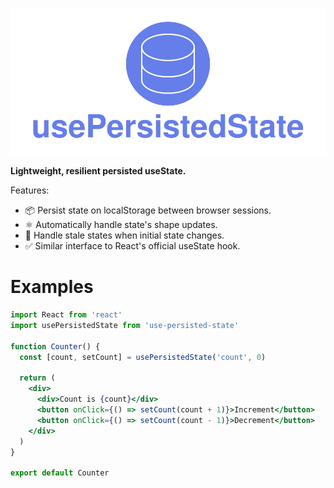 ![Optional Text](./usePersistedState.svg)

**Lightweight, resilient persisted useState.**

Features:

- 📦 Persist state on localStorage between browser sessions.
- ⚛️ Automatically handle state's shape updates.
- 🔄 Handle stale states when initial state changes.
- ✅ Similar interface to React's official useState hook.

# Examples

```jsx
import React from 'react'
import usePersistedState from 'use-persisted-state'

function Counter() {
  const [count, setCount] = usePersistedState('count', 0)

  return (
    <div>
      <div>Count is {count}</div>
      <button onClick={() => setCount(count + 1)}>Increment</button>
      <button onClick={() => setCount(count - 1)}>Decrement</button>
    </div>
  )
}

export default Counter
```

